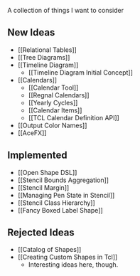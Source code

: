 A collection of things I want to consider

## New Ideas

- [[Relational Tables]]
- [[Tree Diagrams]]
- [[Timeline Diagram]]
    - [[Timeline Diagram Initial Concept]]
- [[Calendars]]
    - [[Calendar Tool]]
    - [[Regnal Calendars]]
    - [[Yearly Cycles]]
    - [[Calendar Items]]
    - [[TCL Calendar Definition API]]
- [[Output Color Names]]
- [[AceFX]]

## Implemented

- [[Open Shape DSL]]
- [[Stencil Bounds Aggregation]]
- [[Stencil Margin]]
- [[Managing Pen State in Stencil]]
- [[Stencil Class Hierarchy]]
- [[Fancy Boxed Label Shape]]

## Rejected Ideas

- [[Catalog of Shapes]]
- [[Creating Custom Shapes in Tcl]]
    - Interesting ideas here, though.

